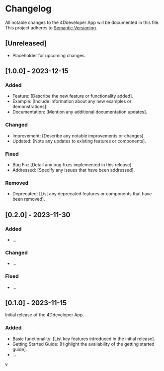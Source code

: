 # Changelog

All notable changes to the 4Ddeveloper App will be documented in this file. This project adheres to [Semantic Versioning](https://semver.org/).

## [Unreleased]

- Placeholder for upcoming changes.

## [1.0.0] - 2023-12-15

### Added

- Feature: [Describe the new feature or functionality added].
- Example: [Include information about any new examples or demonstrations].
- Documentation: [Mention any additional documentation updates].

### Changed

- Improvement: [Describe any notable improvements or changes].
- Updated: [Note any updates to existing features or components].

### Fixed

- Bug Fix: [Detail any bug fixes implemented in this release].
- Addressed: [Specify any issues that have been addressed].

### Removed

- Deprecated: [List any deprecated features or components that have been removed].

## [0.2.0] - 2023-11-30

### Added

- ...

### Changed

- ...

### Fixed

- ...

## [0.1.0] - 2023-11-15

Initial release of the 4Ddeveloper App.

### Added

- Basic functionality: [List key features introduced in the initial release].
- Getting Started Guide: [Highlight the availability of the getting started guide].
- ...

v
